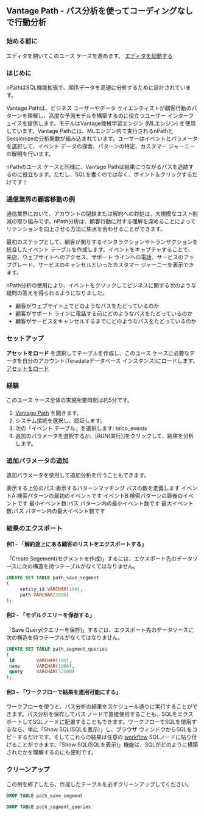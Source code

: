 ## Vantage Path - パス分析を使ってコーディングなしで行動分析

### 始める前に

エディタを開いてこのユース ケースを進めます。
[エディタを起動する](#data={"navigateTo":"editor"})

### はじめに

nPathはSQL機能拡張で、順序データを高速に分析するために設計されています。

Vantage Pathは、ビジネス ユーザーやデータ サイエンティストが顧客行動のパターンを理解し、高度な予測モデルを構築するのに役立つユーザー インターフェイスを提供します。モデルはVantage機械学習エンジン (MLエンジン) を使用しています。Vantage Pathには、MLエンジン内で実行されるnPathとSessionizeの分析関数が組み込まれています。ユーザーはイベントとパラメータを選択して、イベント データの探索、パターンの特定、カスタマー ジャーニーの解明を行います。

nPathのユース ケースと同様に、Vantage Pathは結果につながるパスを追跡するのに役立ちます。ただし、SQLを書くのではなく、ポイント＆クリックするだけです！

### 通信業界の顧客移動の例

通信業界において、アカウントの閉鎖または解約への対処は、大規模なコスト削減の取り組みです。nPath分析は、顧客行動に対する理解を深めることによってリテンションを向上させる方法に焦点を合わせることができます。

最初のステップとして、顧客が関与するインタラクションやトランザクションを統合したイベント テーブルを作成します。イベントをキャプチャすることで、来店、ウェブサイトへのアクセス、サポート ラインへの電話、サービスのアップグレード、サービスのキャンセルといったカスタマー ジャーニーを表示できます。

nPath分析の使用により、イベントをクリックしてビジネスに関する次のような疑問の答えを得られるようになりました。

-   顧客がウェブサイト上でどのようなパスをたどっているのか
-   顧客がサポート ラインに電話する前にどのようなパスをたどっているのか
-   顧客がサービスをキャンセルするまでにどのようなパスをたどっているのか

### セットアップ

**アセットをロード** を選択してテーブルを作成し、このユース ケースに必要なデータを自分のアカウント(Teradataデータベース インスタンス)にロードします。
[アセットをロード](#data={"id":"Telco"})

### 経験

このユース ケース全体の実施所要時間は約5分です。

1.  <a href="/path-analyzer">Vantage Path</a> を開きます。
2.  システム接続を選択し、認証します。
3.  次の「イベント テーブル」を選択します: telco_events
4.  追加のパラメータを選択するか、[RUN(実行)]をクリックして、結果を分析します。

### 追加パラメータの追加

追加パラメータを使用して追加分析を行うこともできます。

表示する上位のパス:表示するパターンマッチング パスの数を定義します 
イベントA:検索パターンの最初のイベントです 
イベントB:検索パターンの最後のイベントです 
最小イベント数:パス パターン内の最小イベント数です 
最大イベント数:パス パターン内の最大イベント数です

### 結果のエクスポート

#### 例1 - 「解約途上にある顧客のリストをエクスポートする」

「Create Segement(セグメントを作成)」するには、エクスポート先のデータソースに次の構造を持つテーブルがなくてはなりません。


```sql
CREATE SET TABLE path_save_segment
(
     entity_id VARCHAR(100),
     path VARCHAR(2000)
);
```

#### 例2 - 「モデルクエリーを保存する」

「Save Query(クエリーを保存)」するには、エクスポート先のデータソースに次の構造を持つテーブルがなくてはなりません。


```sql
CREATE SET TABLE path_segment_queries
(
 id        VARCHAR(100),
 name      VARCHAR(1000),
 query     VARCHAR(32000)
);
```

#### 例3 - 「ワークフローで結果を運用可能にする」

ワークフローを使うと、パス分析の結果をスケジュール通りに実行することができます。パス分析を保存してパス ノードで直接使用することも、SQLをエクスポートしてSQLノードに配置することもできます。ワークフローでSQLを使用するなら、単に「Show SQL(SQLを表示)」し、ブラウザ ウィンドウからSQLをコピーするだけです。そしてこれらの結果は任意の <a href="/workflow/">workflow</a> SQLノードに貼り付けることができます。「Show SQL(SQLを表示)」機能は、SQLがどのように構築されたかを理解するのにも便利です。

### クリーンアップ

この例を終了したら、作成したテーブルを必ずクリーンアップしてください。


```sql
DROP TABLE path_save_segment
```


```sql
DROP TABLE path_segment_queries
```
